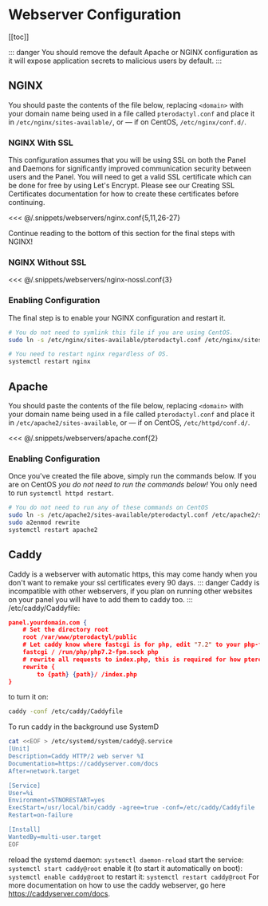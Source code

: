 # Webserver Configuration

[[toc]]

::: danger
You should remove the default Apache or NGINX configuration as it will expose application secrets to malicious
users by default.
:::

## NGINX
You should paste the contents of the file below, replacing `<domain>` with your domain name being used in a file called
`pterodactyl.conf` and place it in `/etc/nginx/sites-available/`, or &mdash; if on CentOS, `/etc/nginx/conf.d/`.

### NGINX With SSL
This configuration assumes that you will be using SSL on both the Panel and Daemons for significantly improved communication
security between users and the Panel. You will need to get a valid SSL certificate which can be done for free by using
Let's Encrypt. Please see our Creating SSL Certificates documentation for how to create these certificates before continuing.

<<< @/.snippets/webservers/nginx.conf{5,11,26-27}

Continue reading to the bottom of this section for the final steps with NGINX!

### NGINX Without SSL

<<< @/.snippets/webservers/nginx-nossl.conf{3}

### Enabling Configuration
The final step is to enable your NGINX configuration and restart it.
``` bash
# You do not need to symlink this file if you are using CentOS.
sudo ln -s /etc/nginx/sites-available/pterodactyl.conf /etc/nginx/sites-enabled/pterodactyl.conf

# You need to restart nginx regardless of OS.
systemctl restart nginx
```

## Apache
You should paste the contents of the file below, replacing `<domain>` with your domain name being used in a file called
`pterodactyl.conf` and place it in `/etc/apache2/sites-available`, or &mdash; if on CentOS, `/etc/httpd/conf.d/`.

<<< @/.snippets/webservers/apache.conf{2}

### Enabling Configuration
Once you've created the file above, simply run the commands below. If you are on CentOS _you do not need to run the commands
below!_ You only need to run `systemctl httpd restart`.

``` bash
# You do not need to run any of these commands on CentOS
sudo ln -s /etc/apache2/sites-available/pterodactyl.conf /etc/apache2/sites-enabled/pterodactyl.conf
sudo a2enmod rewrite
systemctl restart apache2
```

## Caddy
Caddy is a webserver with automatic https, this may come handy when you don't want to remake your ssl certificates every 90 days.
::: danger
Caddy is incompatible with other webservers, if you plan on running other websites on your panel you will have to add them to caddy too.
:::
/etc/caddy/Caddyfile:
``` json
panel.yourdomain.com {
    # Set the directory root
    root /var/www/pterodactyl/public
    # Let caddy know where fastcgi is for php, edit "7.2" to your php-fpm version
    fastcgi / /run/php/php7.2-fpm.sock php
    # rewrite all requests to index.php, this is required for how pterodactyl works
    rewrite {
        to {path} {path}/ /index.php
}
```
to turn it on:
``` bash
caddy -conf /etc/caddy/Caddyfile
```
To run caddy in the background use SystemD
``` bash
cat <<EOF > /etc/systemd/system/caddy@.service
[Unit]
Description=Caddy HTTP/2 web server %I
Documentation=https://caddyserver.com/docs
After=network.target

[Service]
User=%i
Environment=STNORESTART=yes
ExecStart=/usr/local/bin/caddy -agree=true -conf=/etc/caddy/Caddyfile
Restart=on-failure

[Install]
WantedBy=multi-user.target
EOF
```
reload the systemd daemon: `systemctl daemon-reload`
start the service: `systemctl start caddy@root`
enable it (to start it automatically on boot): `systemctl enable caddy@root`
to restart it: `systemctl restart caddy@root`
For more documentation on how to use the caddy webserver, go here https://caddyserver.com/docs.
